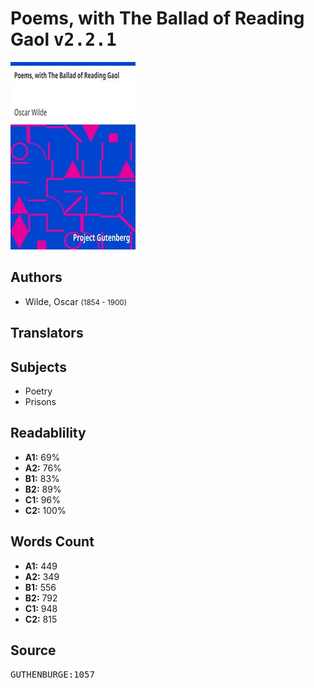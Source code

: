 # Poems, with The Ballad of Reading Gaol <kbd>v2.2.1</kbd>

![](./cover.medium.jpg "")

## Authors


 - Wilde, Oscar <small>(1854 - 1900)</small>

## Translators



## Subjects


 - Poetry
 - Prisons

## Readablility


 - **A1:** 69%
 - **A2:** 76%
 - **B1:** 83%
 - **B2:** 89%
 - **C1:** 96%
 - **C2:** 100%

## Words Count


 - **A1:** 449
 - **A2:** 349
 - **B1:** 556
 - **B2:** 792
 - **C1:** 948
 - **C2:** 815

## Source


<kbd>GUTHENBURGE:1057</kbd>
